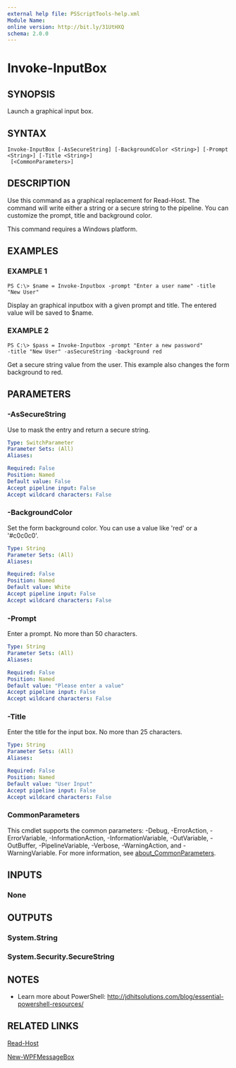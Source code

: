 ```yaml
---
external help file: PSScriptTools-help.xml
Module Name:
online version: http://bit.ly/31UtHXQ
schema: 2.0.0
---
```


# Invoke-InputBox

## SYNOPSIS
Launch a graphical input box.

## SYNTAX

```
Invoke-InputBox [-AsSecureString] [-BackgroundColor <String>] [-Prompt <String>] [-Title <String>]
 [<CommonParameters>]
```

## DESCRIPTION
Use this command as a graphical replacement for Read-Host.
The command will write either a string or a secure string to the pipeline.
You can customize the prompt, title and background color.

This command requires a Windows platform.

## EXAMPLES

### EXAMPLE 1
```
PS C:\> $name = Invoke-Inputbox -prompt "Enter a user name" -title "New User"
```

Display an graphical inputbox with a given prompt and title.
The entered value will be saved to $name.

### EXAMPLE 2
```
PS C:\> $pass = Invoke-Inputbox -prompt "Enter a new password"
-title "New User" -asSecureString -background red
```

Get a secure string value from the user.
This example also changes the form background to red.

## PARAMETERS

### -AsSecureString
Use to mask the entry and return a secure string.

```yaml
Type: SwitchParameter
Parameter Sets: (All)
Aliases:

Required: False
Position: Named
Default value: False
Accept pipeline input: False
Accept wildcard characters: False
```

### -BackgroundColor
Set the form background color.
You can use a value like 'red' or a '#c0c0c0'.

```yaml
Type: String
Parameter Sets: (All)
Aliases:

Required: False
Position: Named
Default value: White
Accept pipeline input: False
Accept wildcard characters: False
```

### -Prompt
Enter a prompt.
No more than 50 characters.

```yaml
Type: String
Parameter Sets: (All)
Aliases:

Required: False
Position: Named
Default value: "Please enter a value"
Accept pipeline input: False
Accept wildcard characters: False
```

### -Title
Enter the title for the input box.
No more than 25 characters.

```yaml
Type: String
Parameter Sets: (All)
Aliases:

Required: False
Position: Named
Default value: "User Input"
Accept pipeline input: False
Accept wildcard characters: False
```

### CommonParameters
This cmdlet supports the common parameters: -Debug, -ErrorAction, -ErrorVariable, -InformationAction, -InformationVariable, -OutVariable, -OutBuffer, -PipelineVariable, -Verbose, -WarningAction, and -WarningVariable. For more information, see [about_CommonParameters](http://go.microsoft.com/fwlink/?LinkID=113216).

## INPUTS

### None
## OUTPUTS

### System.String
### System.Security.SecureString
## NOTES
* Learn more about PowerShell: http://jdhitsolutions.com/blog/essential-powershell-resources/

## RELATED LINKS

[Read-Host]()

[New-WPFMessageBox]()

